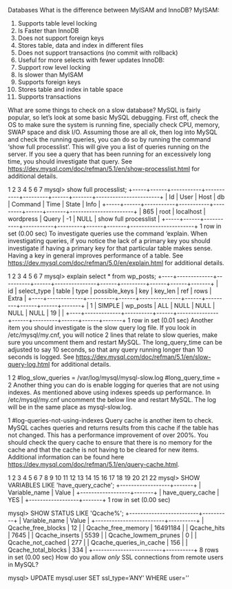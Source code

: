 Databases
What is the difference between MyISAM and InnoDB?
MyISAM:
1. Supports table level locking
2. Is Faster than InnoDB
3. Does not support foreign keys
4. Stores table, data and index in different files
5. Does not support transactions (no commit with rollback)
6. Useful for more selects with fewer updates
InnoDB:
1. Support row level locking
2. Is slower than MyISAM
3. Supports foreign keys
4. Stores table and index in table space
5. Supports transactions

What are some things to check on a slow database?
MySQL is fairly popular, so let’s look at some basic MySQL debugging. First off, check the OS to make sure the system is running fine, specially check CPU, memory, SWAP space and disk I/O. Assuming those are all ok, then log into MySQL and check the running queries, you can do so by running the command ‘show full processlist’. This will give you a list of queries running on the server. If you see a query that has been running for an excessively long time, you should investigate that query. See https://dev.mysql.com/doc/refman/5.1/en/show-processlist.html for additional details.

1
2
3
4
5
6
7
mysql&gt; show full processlist;
+-----+------+-----------+-----------+---------+------+-------+-----------------------+
| Id  | User | Host      | db        | Command | Time | State | Info                  |
+-----+------+-----------+-----------+---------+------+-------+-----------------------+
| 865 | root | localhost | wordpress | Query   |   -1 | NULL  | show full processlist |
+-----+------+-----------+-----------+---------+------+-------+-----------------------+
1 row in set (0.00 sec)
To investigate queries use the command ‘explain. When investigating queries, if you notice the lack of a primary key you should investigate if having a primary key for that particular table makes sense. Having a key in general improves performance of a table. See https://dev.mysql.com/doc/refman/5.0/en/explain.html for additional details.

1
2
3
4
5
6
7
mysql&gt; explain select * from wp_posts;
+----+-------------+----------+------+---------------+------+---------+------+------+-------+
| id | select_type | table    | type | possible_keys | key  | key_len | ref  | rows | Extra |
+----+-------------+----------+------+---------------+------+---------+------+------+-------+
|  1 | SIMPLE      | wp_posts | ALL  | NULL          | NULL | NULL    | NULL |   19 |       |
+----+-------------+----------+------+---------------+------+---------+------+------+-------+
1 row in set (0.01 sec)
Another item you should investigate is the slow query log file. If you look in /etc/mysql/my.cnf, you will notice 2 lines that relate to slow queries, make sure you uncomment them and restart MySQL. The long_query_time can be adjusted to say 10 seconds, so that any query running longer than 10 seconds is logged. See https://dev.mysql.com/doc/refman/5.1/en/slow-query-log.html for additional details.

1
2
#log_slow_queries       = /var/log/mysql/mysql-slow.log
#long_query_time = 2
Another thing you can do is enable logging for queries that are not using indexes. As mentioned above using indexes speeds up performance. In /etc/mysql/my.cnf uncomment the below line and restart MySQL. The log will be in the same place as mysql-slow.log.

1
#log-queries-not-using-indexes
Query cache is another item to check. MySQL caches queries and returns results from this cache if the table has not changed. This has a performance improvement of over 200%. You should check the query cache to ensure that there is no memory for the cache and that the cache is not having to be cleared for new items. Additional information can be found here https://dev.mysql.com/doc/refman/5.1/en/query-cache.html.

1
2
3
4
5
6
7
8
9
10
11
12
13
14
15
16
17
18
19
20
21
22
mysql&gt; SHOW VARIABLES LIKE 'have_query_cache';
+------------------+-------+
| Variable_name    | Value |
+------------------+-------+
| have_query_cache | YES   |
+------------------+-------+
1 row in set (0.00 sec)
 
mysql&gt; SHOW STATUS LIKE 'Qcache%';
+-------------------------+----------+
| Variable_name           | Value    |
+-------------------------+----------+
| Qcache_free_blocks      | 12       |
| Qcache_free_memory      | 16491184 |
| Qcache_hits             | 7645     |
| Qcache_inserts          | 5539     |
| Qcache_lowmem_prunes    | 0        |
| Qcache_not_cached       | 277      |
| Qcache_queries_in_cache | 156      |
| Qcache_total_blocks     | 334      |
+-------------------------+----------+
8 rows in set (0.00 sec)
How do you allow *only* SSL connections from remote users in MySQL?

mysql> UPDATE mysql.user SET ssl_type=’ANY’ WHERE user='<your-username>’